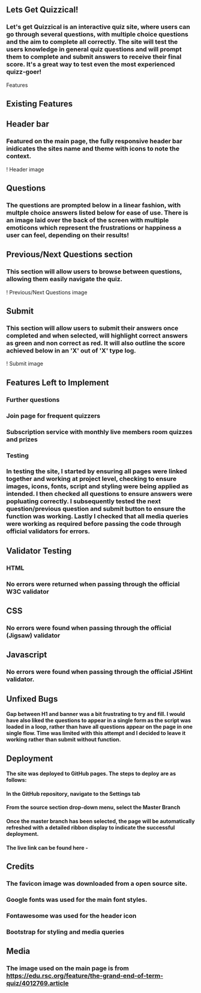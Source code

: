 ## Lets Get Quizzical!
### Let's get Quizzical is an interactive quiz site, where users can go through several questions, with multiple choice questions and the aim to complete all correctly. The site will test the users knowledge in general quiz questions and will prompt them to complete and submit answers to receive their final score. It's a great way to test even the most experienced quizz-goer!

Features

## Existing Features
## Header bar

### Featured on the main page, the fully responsive header bar inidicates the sites name and theme with icons to note the context.

! Header image

## Questions

### The questions are prompted below in a linear fashion, with multple choice answers listed below for ease of use. There is an image laid over the back of the screen with multiple emoticons which represent the frustrations or happiness a user can feel, depending on their results!

## Previous/Next Questions section
### This section will allow users to browse between questions, allowing them easily navigate the quiz.

! Previous/Next Questions image

## Submit

### This section will allow users to submit their answers once completed and when selected, will highlight correct answers as green and non correct as red. It will also outline the score achieved below in an 'X' out of 'X' type log.

! Submit image

## Features Left to Implement
### Further questions
### Join page for frequent quizzers
### Subscription service with monthly live members room quizzes and prizes


### Testing

### In testing the site, I started by ensuring all pages were linked together and working at project level, checking to ensure images, icons, fonts, script and styling were being applied as intended. I then checked all questions to ensure answers were popluating correctly. I subsequently tested the next question/previous question and submit button to ensure the function was working. Lastly I checked that all media queries were working as required before passing the code through official validators for errors.

## Validator Testing
### HTML
### No errors were returned when passing through the official W3C validator

## CSS
### No errors were found when passing through the official (Jigsaw) validator

## Javascript
### No errors were found when passing through the official JSHint validator.

## Unfixed Bugs
#### Gap between H1 and banner was a bit frustrating to try and fill. I would have also liked the questions to appear in a single form as the script was loaded in a loop, rather than have all questions appear on the page in one single flow. Time was limited with this attempt and I decided to leave it working rather than submit without function.

## Deployment
#### The site was deployed to GitHub pages. The steps to deploy are as follows:
#### In the GitHub repository, navigate to the Settings tab
#### From the source section drop-down menu, select the Master Branch
#### Once the master branch has been selected, the page will be automatically refreshed with a detailed ribbon display to indicate the successful deployment.
#### The live link can be found here - 

## Credits
### The favicon image was downloaded from a open source site. 
### Google fonts was used for the main font styles.
### Fontawesome was used for the header icon
### Bootstrap for styling and media queries

## Media
### The image used on the main page is from https://edu.rsc.org/feature/the-grand-end-of-term-quiz/4012769.article
